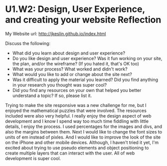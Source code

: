 # U1.W2: Design, User Experience, and creating your website Reflection

My Website url: http://jkeslin.github.io/index.html

Discuss the following:
* What did you learn about design and user experience? 
* Do you like design and user experience? Was it fun working on your site, the plan, and/or the wireframe? (If you hated it, that's OK too)
* What was your process? What worked and didn't work?
* What would you like to add or change about the site next?
* Was it difficult to apply the material you learned? Did you find anything in your research you thought was super cool?
* Did you find any resources on your own that helped you better understand a topic? If so, please list it.


Trying to make the site responsive was a new challenge for me, but I enjoyed the mathematical puzzles that were involved.  The resources included were also very helpful.  I really enjoy the design aspect of web development and I know I spend way too much time fiddling with little details, I enjoy the process.  I used percentages for the images and divs, and also the margins between them.  Next I would like to change the font sizes to units of em instead of pixles.  And I would like to improve the look of the site on the iPhone and other mobile devices.  Although, I haven't tried it yet, I'm excited about trying to use pseudo elements and object positioning to create multiple layers that can interact with the user.  All of web development is super cool.  
